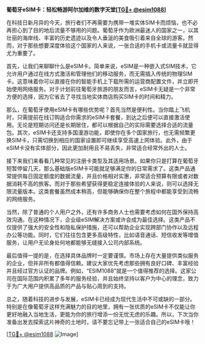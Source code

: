 **葡萄牙eSIM卡：轻松畅游阿尔加维的数字天堂[[TG💪+ @esim1088](https://t.me/s/esim1088)]**

在科技日新月异的今天，旅行者们不再需要为携带一堆实体SIM卡而烦恼，也不必再担心到了目的地后流量不够用的问题。葡萄牙作为欧洲最迷人的国家之一，以其壮丽的海岸线、丰富的历史遗迹以及令人垂涎的美食吸引着来自全球的游客。然而，对于那些想要深度体验这个国家的人来说，一张合适的手机卡或流量卡就显得尤为重要了。

首先，让我们来聊聊什么是eSIM卡。简单来说，eSIM是一种嵌入式SIM技术，它允许用户通过在线方式激活和管理他们的移动服务，而无需插入传统的物理SIM卡。这意味着你可以直接在你的智能手机上下载所需的运营商配置文件，并立即开始使用网络服务。对于计划前往葡萄牙旅游的朋友而言，eSIM卡无疑是一个非常方便的选择，因为它省去了寻找当地实体商店购买SIM卡的时间和精力。

那么，在葡萄牙使用eSIM卡有哪些优势呢？首先当然是便利性。当你踏上飞机时，只需提前在线订购适合你需求的eSIM卡套餐，到达之后便可以直接激活使用。无论是短期访问还是长期居住，都可以根据自己的实际需要选择合适的流量包。其次，eSIM卡还支持多国漫游功能，即使你在多个国家旅行，也无需频繁更换SIM卡，只需切换到相应的国家设置即可继续享受高速上网体验。此外，由于eSIM卡没有实体部分，因此更加耐用且不易丢失，非常适合经常外出的人士。

接下来我们来看看几种常见的注册卡类型及其适用场景。如果你只是打算在葡萄牙短暂停留几天，那么基础版eSIM卡可能就足够满足你的日常需求了。这类产品通常提供每日固定额度的数据流量，并且价格相对实惠，非常适合预算有限或者对数据消耗不高的旅客。而对于那些希望获得更稳定连接体验的人来说，则可以选择无限流量版本。这类套餐虽然成本稍高，但能够确保你在整个旅程中都能享受到流畅的网络服务。

当然，除了普通的个人用户之外，还有许多商务人士也需要考虑如何在国外保持高效沟通。在这种情况下，企业级eSIM解决方案或许会成为最佳选择。这类产品不仅提供了强大的安全性和隐私保护措施，还可以帮助企业实现跨部门协作以及远程办公等功能。同时，它们往往包含更多高级特性，比如语音通话、短信收发等增值服务，让用户无论身处何地都能够无缝接入公司内部系统。

最后值得一提的是，在选择具体品牌时一定要谨慎。市场上存在大量提供类似服务的企业，但并非所有都值得信赖。建议大家优先考虑那些拥有良好口碑、丰富经验并且经过官方认证的品牌。例如，“ESIM1088”就是一个值得推荐的选择。这家公司在国际范围内积累了多年的服务经验，并且始终坚持以客户为中心的理念，致力于为广大用户提供高品质的产品与贴心周到的支持。

总之，随着科技的进步与发展，eSIM卡已经成为现代生活中不可或缺的一部分。特别是在像葡萄牙这样充满魅力的目的地里，拥有一张优质的eSIM卡不仅能让你更好地融入当地生活，更能为你的旅行增添一份无忧无虑的乐趣。所以，下次当你准备出发去探索这片神奇的土地时，请不要忘记带上一张适合自己的eSIM卡哦！

[[TG💪+ @esim1088](https://t.me/s/esim1088) ![Image](https://i.postimg.cc/4NQfJmqS/Snipaste-2025-05-13-00-14-12.png)]